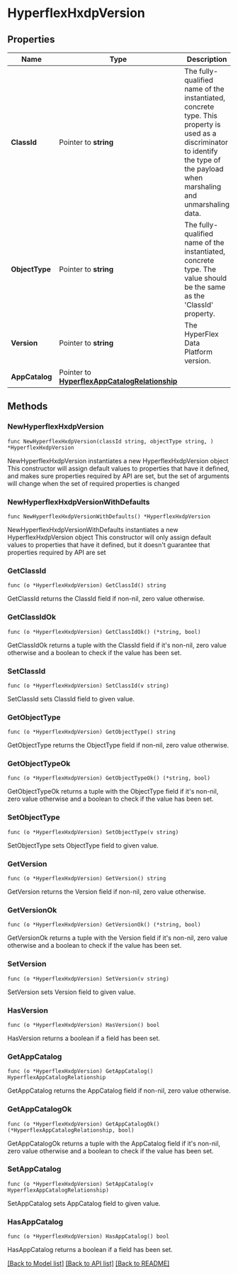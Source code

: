 # HyperflexHxdpVersion

## Properties

Name | Type | Description | Notes
------------ | ------------- | ------------- | -------------
**ClassId** | Pointer to **string** | The fully-qualified name of the instantiated, concrete type. This property is used as a discriminator to identify the type of the payload when marshaling and unmarshaling data. | [default to "hyperflex.HxdpVersion"]
**ObjectType** | Pointer to **string** | The fully-qualified name of the instantiated, concrete type. The value should be the same as the &#39;ClassId&#39; property. | [default to "hyperflex.HxdpVersion"]
**Version** | Pointer to **string** | The HyperFlex Data Platform version. | [optional] 
**AppCatalog** | Pointer to [**HyperflexAppCatalogRelationship**](hyperflex.AppCatalog.Relationship.md) |  | [optional] 

## Methods

### NewHyperflexHxdpVersion

`func NewHyperflexHxdpVersion(classId string, objectType string, ) *HyperflexHxdpVersion`

NewHyperflexHxdpVersion instantiates a new HyperflexHxdpVersion object
This constructor will assign default values to properties that have it defined,
and makes sure properties required by API are set, but the set of arguments
will change when the set of required properties is changed

### NewHyperflexHxdpVersionWithDefaults

`func NewHyperflexHxdpVersionWithDefaults() *HyperflexHxdpVersion`

NewHyperflexHxdpVersionWithDefaults instantiates a new HyperflexHxdpVersion object
This constructor will only assign default values to properties that have it defined,
but it doesn't guarantee that properties required by API are set

### GetClassId

`func (o *HyperflexHxdpVersion) GetClassId() string`

GetClassId returns the ClassId field if non-nil, zero value otherwise.

### GetClassIdOk

`func (o *HyperflexHxdpVersion) GetClassIdOk() (*string, bool)`

GetClassIdOk returns a tuple with the ClassId field if it's non-nil, zero value otherwise
and a boolean to check if the value has been set.

### SetClassId

`func (o *HyperflexHxdpVersion) SetClassId(v string)`

SetClassId sets ClassId field to given value.


### GetObjectType

`func (o *HyperflexHxdpVersion) GetObjectType() string`

GetObjectType returns the ObjectType field if non-nil, zero value otherwise.

### GetObjectTypeOk

`func (o *HyperflexHxdpVersion) GetObjectTypeOk() (*string, bool)`

GetObjectTypeOk returns a tuple with the ObjectType field if it's non-nil, zero value otherwise
and a boolean to check if the value has been set.

### SetObjectType

`func (o *HyperflexHxdpVersion) SetObjectType(v string)`

SetObjectType sets ObjectType field to given value.


### GetVersion

`func (o *HyperflexHxdpVersion) GetVersion() string`

GetVersion returns the Version field if non-nil, zero value otherwise.

### GetVersionOk

`func (o *HyperflexHxdpVersion) GetVersionOk() (*string, bool)`

GetVersionOk returns a tuple with the Version field if it's non-nil, zero value otherwise
and a boolean to check if the value has been set.

### SetVersion

`func (o *HyperflexHxdpVersion) SetVersion(v string)`

SetVersion sets Version field to given value.

### HasVersion

`func (o *HyperflexHxdpVersion) HasVersion() bool`

HasVersion returns a boolean if a field has been set.

### GetAppCatalog

`func (o *HyperflexHxdpVersion) GetAppCatalog() HyperflexAppCatalogRelationship`

GetAppCatalog returns the AppCatalog field if non-nil, zero value otherwise.

### GetAppCatalogOk

`func (o *HyperflexHxdpVersion) GetAppCatalogOk() (*HyperflexAppCatalogRelationship, bool)`

GetAppCatalogOk returns a tuple with the AppCatalog field if it's non-nil, zero value otherwise
and a boolean to check if the value has been set.

### SetAppCatalog

`func (o *HyperflexHxdpVersion) SetAppCatalog(v HyperflexAppCatalogRelationship)`

SetAppCatalog sets AppCatalog field to given value.

### HasAppCatalog

`func (o *HyperflexHxdpVersion) HasAppCatalog() bool`

HasAppCatalog returns a boolean if a field has been set.


[[Back to Model list]](../README.md#documentation-for-models) [[Back to API list]](../README.md#documentation-for-api-endpoints) [[Back to README]](../README.md)


